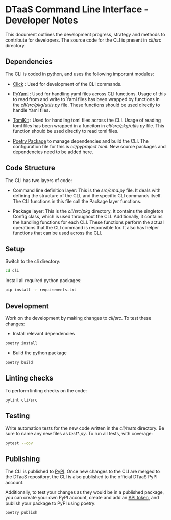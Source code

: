 # DTaaS Command Line Interface - Developer Notes

This document outlines the development progress, strategy
and methods to contribute for developers.
The source code for the CLI is present in _cli/src_ directory.

## Dependencies

The CLI is coded in python, and uses the following important modules:

- [Click](https://click.palletsprojects.com/en/8.1.x/) : Used for
  development of the CLI commands.

- [PyYaml](https://pyyaml.org/wiki/PyYAMLDocumentation) : Used for
  handling yaml files across CLI functions. Usage of this to read
  from and write to Yaml files has been wrapped by functions in the
  _cli/src/pkg/utils.py_ file. These functions should be used directly
  to handle Yaml files.

- [TomlKit](https://readthedocs.org/projects/tomlkit/) : Used for
  handling toml files across the CLI. Usage of reading toml files
  has been wrapped in a funciton in _cli/src/pkg/utils.py_ file.
  This function should be used directly to read toml files.

- [Poetry Package](https://python-poetry.org/docs/) to manage
  dependencies and build the CLI. The configuration file for this is
  _cli/pyproject.toml_. New source packages and dependencies need to be
  added here.

## Code Structure

The CLI has two layers of code:

- Command line definition layer: This is the _src/cmd.py_ file. It
  deals with defining the structure of the CLI, and the specific
  CLI commands itself. The CLI functions in this file call
  the Package layer functions.

- Package layer: This is the _cli/src/pkg_ directory. It contains the
  singleton Config class, which is used throughout the CLI. Additionally,
  it contains the handling functions for each CLI. These functions perform
  the actual operations that the CLI command is responsible for. It also
  has helper functions that can be used across the CLI.

## Setup

Switch to the cli directory:

```bash
cd cli
```

Install all required python packages:

```bash
pip install -r requirements.txt
```

## Development

Work on the development by making changes to _cli/src_.
To test these changes:

- Install relevant dependencies

```bash
poetry install
```

- Build the python package

```bash
poetry build
```

## Linting checks

To perform linting checks on the code:

```bash
pylint cli/src
```

## Testing

Write automation tests for the new code written in the
_cli/tests_ directory. Be sure to name any new files as
_test_*_.py_. To run all tests, with coverage:

```bash
pytest --cov
```

## Publishing

The CLI is published to [PyPI](https://pypi.org/).
Once new changes to the CLI are merged to the DTaaS
repository, the CLI is also published to the official
DTaaS PyPI account. 

Additionally, to test your changes as they would be
in a published package, you can create your own PyPI
account, create and add an [API token](https://pypi.org/help/#apitoken), and publish your package to PyPI using poetry:

```bash
poetry publish
```